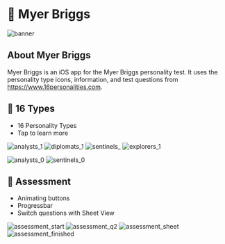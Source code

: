 # 🧩 Myer Briggs

![banner](https://user-images.githubusercontent.com/45678211/116263528-70af8600-a747-11eb-9836-778339326539.png)

## About Myer Briggs

Myer Briggs is an iOS app for the Myer Briggs personality test. It uses the personality type icons, information, and test questions from <https://www.16personalities.com>.

## 🧠 16 Types

* 16 Personality Types
* Tap to learn more

![analysts_1](https://user-images.githubusercontent.com/45678211/116251217-76ec3500-a73c-11eb-835e-664b5509888c.png)
![diplomats_1](https://user-images.githubusercontent.com/45678211/116251229-781d6200-a73c-11eb-856c-444c50638f2d.png)
![sentinels_](https://user-images.githubusercontent.com/45678211/116251233-78b5f880-a73c-11eb-8ceb-48d1fc91809a.png)
![explorers_1](https://user-images.githubusercontent.com/45678211/116251232-78b5f880-a73c-11eb-9421-83e9309888bf.png)

![analysts_0](https://user-images.githubusercontent.com/45678211/116251212-76ec3500-a73c-11eb-8700-a4233babf08c.png)
![sentinels_0](https://user-images.githubusercontent.com/45678211/116251236-794e8f00-a73c-11eb-9008-5fd200ad7bcc.png)


## 📖 Assessment

* Animating buttons
* Progressbar
* Switch questions with Sheet View


![assessment_start](https://user-images.githubusercontent.com/45678211/116250084-6b4c3e80-a73b-11eb-83d6-ef9e4ead8a14.png)
![assessment_q2](https://user-images.githubusercontent.com/45678211/116250081-6b4c3e80-a73b-11eb-8058-d8921f079bff.png)
![assessment_sheet](https://user-images.githubusercontent.com/45678211/116250082-6b4c3e80-a73b-11eb-8359-421fc20db673.png)
![assessment_finished](https://user-images.githubusercontent.com/45678211/116250075-6ab3a800-a73b-11eb-9bef-1f8f5b62b266.png)

